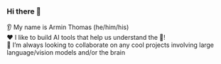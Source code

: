 ### Hi there 👋

👂 My name is Armin Thomas (he/him/his) \
❤️ I like to build AI tools that help us understand the :brain:! \
🤝 I’m always looking to collaborate on any cool projects involving large language/vision models and/or the brain
